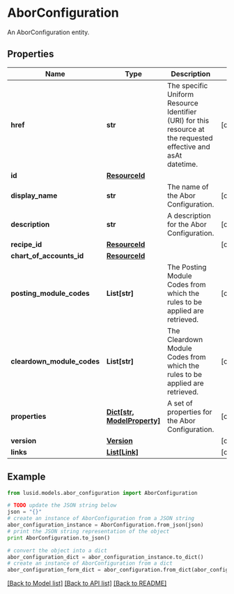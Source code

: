 # AborConfiguration

An AborConfiguration entity.

## Properties
Name | Type | Description | Notes
------------ | ------------- | ------------- | -------------
**href** | **str** | The specific Uniform Resource Identifier (URI) for this resource at the requested effective and asAt datetime. | [optional] 
**id** | [**ResourceId**](ResourceId.md) |  | 
**display_name** | **str** | The name of the Abor Configuration. | [optional] 
**description** | **str** | A description for the Abor Configuration. | [optional] 
**recipe_id** | [**ResourceId**](ResourceId.md) |  | [optional] 
**chart_of_accounts_id** | [**ResourceId**](ResourceId.md) |  | 
**posting_module_codes** | **List[str]** | The Posting Module Codes from which the rules to be applied are retrieved. | [optional] 
**cleardown_module_codes** | **List[str]** | The Cleardown Module Codes from which the rules to be applied are retrieved. | [optional] 
**properties** | [**Dict[str, ModelProperty]**](ModelProperty.md) | A set of properties for the Abor Configuration. | [optional] 
**version** | [**Version**](Version.md) |  | [optional] 
**links** | [**List[Link]**](Link.md) |  | [optional] 

## Example

```python
from lusid.models.abor_configuration import AborConfiguration

# TODO update the JSON string below
json = "{}"
# create an instance of AborConfiguration from a JSON string
abor_configuration_instance = AborConfiguration.from_json(json)
# print the JSON string representation of the object
print AborConfiguration.to_json()

# convert the object into a dict
abor_configuration_dict = abor_configuration_instance.to_dict()
# create an instance of AborConfiguration from a dict
abor_configuration_form_dict = abor_configuration.from_dict(abor_configuration_dict)
```
[[Back to Model list]](../README.md#documentation-for-models) [[Back to API list]](../README.md#documentation-for-api-endpoints) [[Back to README]](../README.md)


